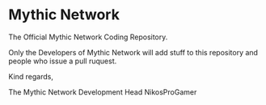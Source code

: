 # Mythic Network
The Official Mythic Network Coding Repository.

Only the Developers of Mythic Network will add stuff to this repository and people who issue a pull ruquest.

Kind regards,

The Mythic Network Development Head
NikosProGamer

